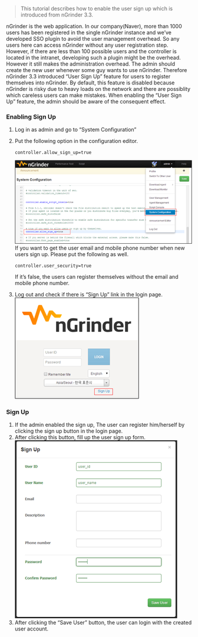 > This tutorial describes how to enable the user sign up which is introduced from nGrinder 3.3.

nGrinder is the web application. In our company(Naver), more than 1000 users has been registered in the single nGrinder instance and we’ve developed SSO plugin to avoid the user management overhead. So any users here can access nGrinder without any user registration step. However, if there are less than 100 possible users and the controller is located in the intranet, developing such a plugin might be the overhead. However it still makes the administration overhead. The admin should create the new user whenever some guy wants to use nGrinder. Therefore nGrinder 3.3 introduced “User Sign Up” feature for users to register themselves into nGrinder. By default, this feature is disabled because nGrinder is risky due to heavy loads on the network and there are possiblity which careless users can make mistakes. When enabling the “User Sign Up” feature, the admin should be aware of the consequent effect.

### Enabling Sign Up
1. Log in as admin and go to “System Configuration”
2. Put the following option in the configuration editor.  

   ```
   controller.allow_sign_up=true
   ```

   ![](assets/User-Sign-Up-a0abd.png)
   If you want to get the user email and mobile phone number when new users sign up. Please put the following as well.  

   ```
   controller.user_security=true
   ```
   If it’s false, the users can register themselves without the email and mobile phone number.
3. Log out and check if there is “Sign Up” link in the login page.  
   ![](assets/User-Sign-Up-4f74a.png)

### Sign Up
1. If the admin enabled the sign up, The user can register him/herself by clicking the sign up button in the login page.
2. After clicking this button, fill up the user sign up form.  
   ![](assets/User-Sign-Up-9be91.png)
3. After clicking the “Save User” button, the user can login with the created user account.
